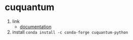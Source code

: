 # cuquantum

1. link
   * [documentation](https://docs.nvidia.com/cuda/cuquantum/python/index.html)
2. install `conda install -c conda-forge cuquantum-python`
